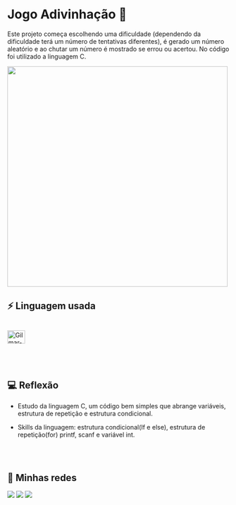 # Jogo Adivinhação 🔴
Este projeto começa escolhendo uma dificuldade (dependendo da dificuldade terá um número de tentativas diferentes), é gerado um  número aleatório e ao chutar um número é mostrado se errou ou acertou. No código foi utilizado a linguagem C. 

[<img height="500" src="img/Jogo.gif">](https://github.com/Arqgilmar/JogoAdivinhacao/tree/main/img/Jogo.gif) 


## ⚡ Linguagem usada

<div style="display: inline_block"><br>
 <img align="center" alt="Gilmar-C" height="30" width="40" src="https://cdn.jsdelivr.net/gh/devicons/devicon/icons/c/c-original.svg" />
</div>

<br>
<br>
<br>

## 💻 Reflexão

- Estudo da linguagem C, um código bem simples que abrange variáveis, estrutura de repetição e estrutura condicional.

- Skills da linguagem: estrutura condicional(If e else), estrutura de repetição(for) printf, scanf e variável int.

<br>
<br>

## 📸 Minhas redes

<a href= "arquitetogilmarjr@gmail.com"> <img src="https://img.shields.io/badge/Gmail-D14836?style=for-the-badge&logo=gmail&logoColor=white" target="_blank"></a>
<a href= "https://www.linkedin.com/in/arquitetogilmarjr"> <img src="https://img.shields.io/badge/LinkedIn-0077B5?style=for-the-badge&logo=linkedin&logoColor=white" target="_blank"></a>
<a href= "https://www.instagram.com/arquiteto_gilmar/"> <img src="https://img.shields.io/badge/Instagram-E4405F?style=for-the-badge&logo=instagram&logoColor=white" target="_blank"></a>

